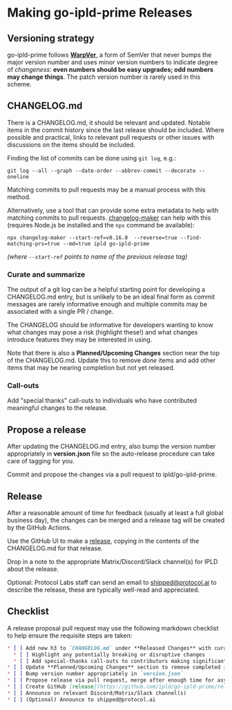# Making go-ipld-prime Releases

## Versioning strategy

go-ipld-prime follows **[WarpVer](https://gist.github.com/warpfork/98d2f4060c68a565e8ad18ea4814c25f)**, a form of SemVer that never bumps the major version number and uses minor version numbers to indicate degree of *changeness*: **even numbers should be easy upgrades; odd numbers may change things**. The patch version number is rarely used in this scheme.

## CHANGELOG.md

There is a CHANGELOG.md, it should be relevant and updated. Notable items in the commit history since the last release should be included. Where possible and practical, links to relevant pull requests or other issues with discussions on the items should be included.

Finding the list of commits can be done using `git log`, e.g.:

```
git log --all --graph --date-order --abbrev-commit --decorate --oneline
```

Matching commits to pull requests may be a manual process with this method.

Alternatively, use a tool that can provide some extra metadata to help with matching commits to pull requests. [changelog-maker](https://github.com/nodejs/changelog-maker) can help with this (requires Node.js be installed and the `npx` command be available):

```
npx changelog-maker --start-ref=v0.16.0  --reverse=true --find-matching-prs=true --md=true ipld go-ipld-prime
```

*(where `--start-ref` points to name of the previous release tag)*

### Curate and summarize

The output of a git log can be a helpful starting point for developing a CHANGELOG.md entry, but is unlikely to be an ideal final form as commit messages are rarely informative enough and multiple commits may be associated with a single PR / change.

The CHANGELOG should be informative for developers wanting to know what changes may pose a risk (highlight these!) and what changes introduce features they may be interested in using.

Note that there is also a **Planned/Upcoming Changes** section near the top of the CHANGELOG.md. Update this to remove _done_ items and add other items that may be nearing completion but not yet released.

### Call-outs

Add "special thanks" call-outs to individuals who have contributed meaningful changes to the release.

## Propose a release

After updating the CHANGELOG.md entry, also bump the version number appropriately in **version.json** file so the auto-release procedure can take care of tagging for you.

Commit and propose the changes via a pull request to ipld/go-ipld-prime.

## Release

After a reasonable amount of time for feedback (usually at least a full global business day), the changes can be merged and a release tag will be created by the GitHub Actions.

Use the GitHub UI to make a [release](https://github.com/ipld/go-ipld-prime/releases), copying in the contents of the CHANGELOG.md for that release.

Drop in a note to the appropriate Matrix/Discord/Slack channel(s) for IPLD about the release.

Optional: Protocol Labs staff can send an email to shipped@protocol.ai to describe the release, these are typically well-read and appreciated.

## Checklist

A release proposal pull request may use the following markdown checklist to help ensure the requisite steps are taken:

```markdown
* [ ] Add new h3 to `CHANGELOG.md` under **Released Changes** with curated list of changes and links to relevant PRs
  * [ ] Highlight any potentially breaking or disruptive changes
  * [ ] Add special-thanks call-outs to contributors making significant contributions
* [ ] Update **Planned/Upcoming Changes** section to remove completed items and add newly upcoming, but incomplete items
* [ ] Bump version number appropriately in `version.json`
* [ ] Propose release via pull request, merge after enough time for async global feedback
* [ ] Create GitHub [release](https://github.com/ipld/go-ipld-prime/releases) with the new tag, copying the new `CHANGELOG.md` contents
* [ ] Announce on relevant Discord/Matrix/Slack channel(s)
* [ ] (Optional) Announce to shipped@protocol.ai
```
